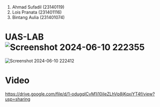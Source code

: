1. Ahmad Sufadil (23140119)
2. Lois Pranata (231401116)
3. Bintang Aulia (231401074)

# UAS-LAB![Screenshot 2024-06-10 222355](https://github.com/fadilachmad/UAS-LAB/assets/148847862/8846d207-daa4-498c-983c-3e228c52c552)
![Screenshot 2024-06-10 222412](https://github.com/fadilachmad/UAS-LAB/assets/148847862/dad307e5-bad0-4a76-bab7-7f5ef64a30d0)


# Video
https://drive.google.com/file/d/1-odugqICvM1i10iIeZLhVp8jKqxiYT4f/view?usp=sharing
